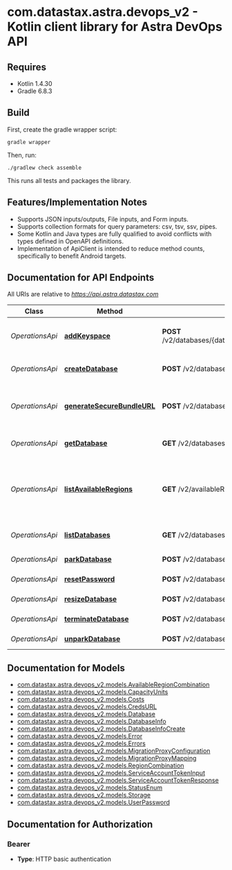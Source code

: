 # com.datastax.astra.devops_v2 - Kotlin client library for Astra DevOps API

## Requires

* Kotlin 1.4.30
* Gradle 6.8.3

## Build

First, create the gradle wrapper script:

```
gradle wrapper
```

Then, run:

```
./gradlew check assemble
```

This runs all tests and packages the library.

## Features/Implementation Notes

* Supports JSON inputs/outputs, File inputs, and Form inputs.
* Supports collection formats for query parameters: csv, tsv, ssv, pipes.
* Some Kotlin and Java types are fully qualified to avoid conflicts with types defined in OpenAPI definitions.
* Implementation of ApiClient is intended to reduce method counts, specifically to benefit Android targets.

<a name="documentation-for-api-endpoints"></a>
## Documentation for API Endpoints

All URIs are relative to *https://api.astra.datastax.com*

Class | Method | HTTP request | Description
------------ | ------------- | ------------- | -------------
*OperationsApi* | [**addKeyspace**](docs/OperationsApi.md#addkeyspace) | **POST** /v2/databases/{databaseID}/keyspaces/{keyspaceName} | Adds keyspace into database
*OperationsApi* | [**createDatabase**](docs/OperationsApi.md#createdatabase) | **POST** /v2/databases | Create a new database
*OperationsApi* | [**generateSecureBundleURL**](docs/OperationsApi.md#generatesecurebundleurl) | **POST** /v2/databases/{databaseID}/secureBundleURL | Obtain zip for connecting to the database
*OperationsApi* | [**getDatabase**](docs/OperationsApi.md#getdatabase) | **GET** /v2/databases/{databaseID} | Finds database by ID
*OperationsApi* | [**listAvailableRegions**](docs/OperationsApi.md#listavailableregions) | **GET** /v2/availableRegions | Returns supported regions and availability for a given user and organization
*OperationsApi* | [**listDatabases**](docs/OperationsApi.md#listdatabases) | **GET** /v2/databases | Returns a list of databases
*OperationsApi* | [**parkDatabase**](docs/OperationsApi.md#parkdatabase) | **POST** /v2/databases/{databaseID}/park | Parks a database
*OperationsApi* | [**resetPassword**](docs/OperationsApi.md#resetpassword) | **POST** /v2/databases/{databaseID}/resetPassword | Resets Password
*OperationsApi* | [**resizeDatabase**](docs/OperationsApi.md#resizedatabase) | **POST** /v2/databases/{databaseID}/resize | Resizes a database
*OperationsApi* | [**terminateDatabase**](docs/OperationsApi.md#terminatedatabase) | **POST** /v2/databases/{databaseID}/terminate | Terminates a database
*OperationsApi* | [**unparkDatabase**](docs/OperationsApi.md#unparkdatabase) | **POST** /v2/databases/{databaseID}/unpark | Unparks a database


<a name="documentation-for-models"></a>
## Documentation for Models

 - [com.datastax.astra.devops_v2.models.AvailableRegionCombination](docs/AvailableRegionCombination.md)
 - [com.datastax.astra.devops_v2.models.CapacityUnits](docs/CapacityUnits.md)
 - [com.datastax.astra.devops_v2.models.Costs](docs/Costs.md)
 - [com.datastax.astra.devops_v2.models.CredsURL](docs/CredsURL.md)
 - [com.datastax.astra.devops_v2.models.Database](docs/Database.md)
 - [com.datastax.astra.devops_v2.models.DatabaseInfo](docs/DatabaseInfo.md)
 - [com.datastax.astra.devops_v2.models.DatabaseInfoCreate](docs/DatabaseInfoCreate.md)
 - [com.datastax.astra.devops_v2.models.Error](docs/Error.md)
 - [com.datastax.astra.devops_v2.models.Errors](docs/Errors.md)
 - [com.datastax.astra.devops_v2.models.MigrationProxyConfiguration](docs/MigrationProxyConfiguration.md)
 - [com.datastax.astra.devops_v2.models.MigrationProxyMapping](docs/MigrationProxyMapping.md)
 - [com.datastax.astra.devops_v2.models.RegionCombination](docs/RegionCombination.md)
 - [com.datastax.astra.devops_v2.models.ServiceAccountTokenInput](docs/ServiceAccountTokenInput.md)
 - [com.datastax.astra.devops_v2.models.ServiceAccountTokenResponse](docs/ServiceAccountTokenResponse.md)
 - [com.datastax.astra.devops_v2.models.StatusEnum](docs/StatusEnum.md)
 - [com.datastax.astra.devops_v2.models.Storage](docs/Storage.md)
 - [com.datastax.astra.devops_v2.models.UserPassword](docs/UserPassword.md)


<a name="documentation-for-authorization"></a>
## Documentation for Authorization

<a name="Bearer"></a>
### Bearer

- **Type**: HTTP basic authentication

